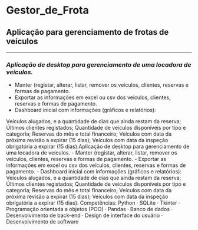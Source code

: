 # Gestor_de_Frota
## **Aplicação para gerenciamento de frotas de veículos**
---

### *Aplicação de desktop para gerenciamento de uma locadora de veículos.*
- Manter (registar, alterar, listar, remover os veículos, clientes, reservas e formas de pagamento.
- Exportar as informações em excel ou csv dos veículos, clientes, reservas e formas de pagamento.
- Dashboard inicial com informações (gráficos e relatórios):

Veículos alugados, e a quantidade de dias que ainda restam da reserva;
Últimos clientes registados;
Quantidade de veículos disponíveis por tipo e categoria;
Reservas do mês e total financeiro;
Veículos com data da próxima revisão a expirar (15 dias);
Veículos com data da inspeção obrigatória a expirar (15 dias).Aplicação de desktop para gerenciamento de uma locadora de veículos. - Manter (registar, alterar, listar, remover os veículos, clientes, reservas e formas de pagamento. - Exportar as informações em excel ou csv dos veículos, clientes, reservas e formas de pagamento. - Dashboard inicial com informações (gráficos e relatórios): Veículos alugados, e a quantidade de dias que ainda restam da reserva; Últimos clientes registados; Quantidade de veículos disponíveis por tipo e categoria; Reservas do mês e total financeiro; Veículos com data da próxima revisão a expirar (15 dias); Veículos com data da inspeção obrigatória a expirar (15 dias).
Competências: Python · SQLite · Tkinter · Programação orientada a objetos (POO) · Pandas · Banco de dados · Desenvolvimento de back-end · Design de interface do usuário · Desenvolvimento de software

